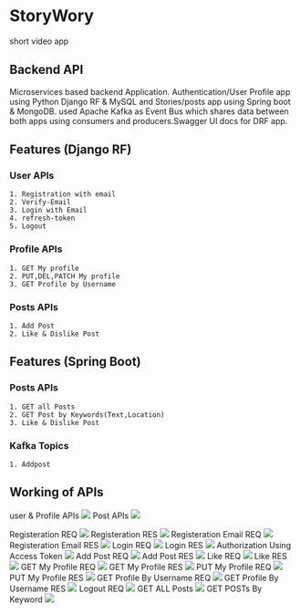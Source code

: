 # StoryWory
short video app 

## Backend API
Microservices based backend Application. Authentication/User Profile app using Python Django RF & MySQL and Stories/posts app using Spring boot & MongoDB.
used Apache Kafka as Event Bus which shares data between both apps using consumers and producers.Swagger UI docs for DRF app.

## Features (Django RF)
### User APIs
```
1. Registration with email
2. Verify-Email
3. Login with Email
4. refresh-token
5. Logout
```
### Profile APIs
```
1. GET My profile
2. PUT,DEL,PATCH My profile
3. GET Profile by Username
```
### Posts APIs
```
1. Add Post
2. Like & Dislike Post
```
## Features (Spring Boot)
### Posts APIs
```
1. GET all Posts
2. GET Post by Keywords(Text,Location)
3. Like & Dislike Post
```
### Kafka Topics
```
1. Addpost
```
## Working of APIs
user & Profile APIs ![](https://github.com/robiee97/storywory/blob/main/screenshots/User&profileApis.JPG)
Post APIs ![](https://github.com/robiee97/storywory/blob/main/screenshots/PostApis.JPG)

Registeration REQ ![](https://github.com/robiee97/storywory/blob/main/screenshots/authRegisterReq.JPG)
Registeration RES ![](https://github.com/robiee97/storywory/blob/main/screenshots/authRegisterRes.JPG)
Registeration Email REQ ![](https://github.com/robiee97/storywory/blob/main/screenshots/regemail.JPG)
Registeration Email RES ![](https://github.com/robiee97/storywory/blob/main/screenshots/regemailres.JPG)
Login REQ ![](https://github.com/robiee97/storywory/blob/main/screenshots/loginreq.JPG)
Login RES ![](https://github.com/robiee97/storywory/blob/main/screenshots/loginres.JPG)
Authorization Using Access Token ![](https://github.com/robiee97/storywory/blob/main/screenshots/authorizationBearer.JPG)
Add Post REQ ![](https://github.com/robiee97/storywory/blob/main/screenshots/addpostreq.JPG)
Add Post RES ![](https://github.com/robiee97/storywory/blob/main/screenshots/addpostres.JPG)
Like REQ ![](https://github.com/robiee97/storywory/blob/main/screenshots/likereq.JPG)
Like RES ![](https://github.com/robiee97/storywory/blob/main/screenshots/likeres.JPG)
GET My Profile REQ ![](https://github.com/robiee97/storywory/blob/main/screenshots/getmyprofilereq.JPG)
GET My Profile RES ![](https://github.com/robiee97/storywory/blob/main/screenshots/getmyprofileres.JPG)
PUT My Profile REQ ![](https://github.com/robiee97/storywory/blob/main/screenshots/putmyprofilereq.JPG)
PUT My Profile RES ![](https://github.com/robiee97/storywory/blob/main/screenshots/putmyprofileres.JPG)
GET Profile By Username REQ ![](https://github.com/robiee97/storywory/blob/main/screenshots/getprofilebyusernamereq.JPG)
GET Profile By Username RES ![](https://github.com/robiee97/storywory/blob/main/screenshots/getprofilebyusernameres.JPG)
Logout REQ ![](https://github.com/robiee97/storywory/blob/main/screenshots/logoutreq.JPG)
GET ALL Posts ![](https://github.com/robiee97/storywory/blob/main/screenshots/getAllpost.JPG)
GET POSTs By Keyword ![](https://github.com/robiee97/storywory/blob/main/screenshots/getpostbyloc.JPG)








